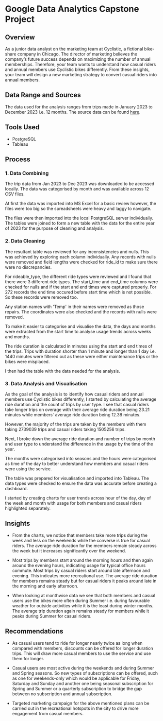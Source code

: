 # Google Data Analytics Capstone Project

## Overview

As a junior data analyst on the marketing team at Cyclistic, a fictional bike-share company in Chicago. The director of marketing believes the company’s future success depends on maximizing the number of annual memberships. Therefore, your team wants to understand how casual riders and annual members use Cyclistic bikes differently. From these insights, your team will design a new marketing strategy to convert casual riders into annual members.

## Data Range and Sources
The data used for the analysis ranges from trips made in January 2023 to December 2023 i.e. 12 months. The source data can be found [here](https://divvy-tripdata.s3.amazonaws.com/index.html).

## Tools Used
- PostgreSQL
- Tableau

## Process
### 1. Data Combining
The trip data from Jan 2023 to Dec 2023 was downloaded to be accessed locally. The data was categorised by month and was available across 12 CSV files.

At first the data was imported into MS Excel for a basic review however, the files were too big so the spreadsheets were heavy and laggy to navigate.

The files were then imported into the local PostgreSQL server individually. The tables were joined to form a new table with the data for the entire year of 2023 for the purpose of cleaning and analysis.

### 2. Data Cleaning
The resultant table was reviewed for any inconsistencies and nulls. This was achieved by exploring each column individually. Any records with nulls were removed and field lengths were checked for ride_id to make sure there were no discrepancies.

For rideable_type, the different ride types were reviewed and I found that there were 3 different ride types. The start_time and end_time columns were checked for nulls and if the start and end times were captured properly. For 272 records the end time occured before start time which is not possible. So these records were removed too.

Any station names with 'Temp' in their names were removed as those repairs. The coordinates were also checked and the records with nulls were removed.

To make it easier to categorise and visualise the data, the days and months were extracted from the start time to analyse usage trends across weeks and months.

The ride duration is calculated in minutes using the start and end times of the trips. Trips with duration shorter than 1 minute and longer than 1 day i.e. 1440 minutes were filtered out as these were either maintenance trips or the bikes were misplaced.

I then had the table with the data needed for the analysis.

### 3. Data Analysis and Visualisation
As the goal of the analysis is to identify how casual riders and annual members use Cyclistic bikes differently, I started by calculating the average ride duration and the count of trips by user type. I see that casual riders take longer trips on overage with their average ride duration being 23.21 minutes while members' average ride duration being 12.38 minutes. 

However, the majority of the trips are taken by the members with them taking 2739039 trips and casual riders taking 1505256 trips.

Next, I broke down the average ride duration and number of trips by month and user type to understand the difference in the usage by the time of the year.

The months were categorised into seasons and the hours were categorised as time of the day to better understand how members and casual riders were using the service.

The table was prepared for visualisation and imported into Tableau. The data types were checked to ensure the data was accurate before creating a dashboard.

I started by creating charts for user trends across hour of the day, day of the week and month with usage for both members and casual riders highlighted separately.

## Insights

- From the charts, we notice that members take more trips during the week and less on the weekends while the converse is true for casual riders. The average ride duration for the members remain steady across the week but it increases significantly over the weekend.

- Most trips by members start around the morning hours and then again around the evening hours, indicating usage for typical office hours commute. Most trips by casual riders start around late afternoon and evening. This indicates more recreational use. The average ride duration for members remains steady but for casual riders it peaks around late in the morning and early afternoon.

- When looking at monthwise data we see that both members and casual users use the bikes more often during Summer i.e. during favourable weather for outside activities while it is the least during winter months. The average trip duration again remains steady for members while it peaks during Summer for casual riders.

## Recommendations
- As casual users tend to ride for longer nearly twice as long when compared with members, discounts can be offered for longer duration trips. This will draw more casual members to use the service and use them for longer.

- Casual users are most active during the weekends and during Summer and Spring seasons. So new types of subscriptions can be offered, such as one for weekends-only which would be applicable for Friday, Saturday and Sunday and another one being seasonal subscription for Spring and Summer or a quarterly subscription to bridge the gap between no subscription and annual subscription.

- Targeted marketing campaign for the above mentioned plans can be carried out in the recreational hotspots in the city to drive more engagement from casual members.

